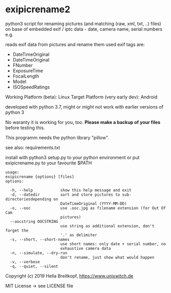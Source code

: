 # exipicrename2

python3 script for renaming pictures (and matching (raw, xml, txt, ..) files)
on base of embedded exif / iptc data - date, camera name, serial numbers e.g.

reads exif data from pictures and rename them
used exif tags are:
* DateTimeOriginal
* DateTimeOriginal
* FNumber
* ExposureTime
* FocalLength
* Model
* ISOSpeedRatings

Working Platform (beta): Linux
Target Platform (very early dev): Android

developed with python 3.7,
might or might not work with earlier versions of python 3

No waranty it is working for you, too.
**Please make a backup of your files** before testing this. 


This programm needs the python library "pillow".

see also: requirements.txt

install with python3 setup.py to your python environment
or put exipicrename.py to your favourite $PATH 

```
usage:
exipicrename {options} [files]
options:

  -h, --help            show this help message and exit
  -d, --datedir         sort and store pictures to sub-directoriesdepending on
                        DateTimeOriginal (YYYY-MM-DD)
  -o, --ooc             use .ooc.jpg as filename extension (for Out Of Cam
                        pictures)
  --oocstring OOCSTRING
                        use string as additional extension, don't forget the
                        '.' as delimiter
  -s, --short, --short-names
                        use short names: only date + serial number, no
                        exhaustive camera data
  -n, --simulate, --dry-run
                        don't rename, just show what would happen
  -v, --verbose
  -q, --quiet, --silent
```


Copyright (c) 2019 Hella Breitkopf, https://www.unixwitch.de

MIT License -> see LICENSE file

